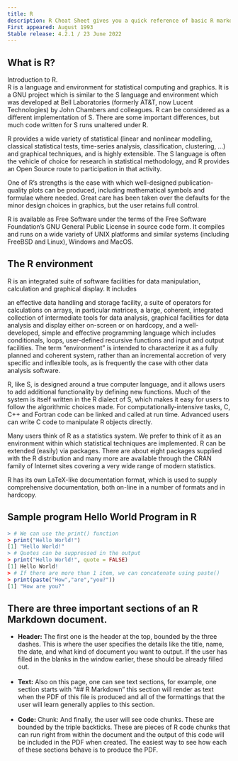 ```yaml
---
title: R 
description: R Cheat Sheet gives you a quick reference of basic R markdown language. 
First appeared:	August 1993
Stable release:	4.2.1 / 23 June 2022
---
```

  
## What is R?
Introduction to R.<br>
R is a language and environment for statistical computing and graphics. It is a GNU project which is similar to the S language and environment which was developed at Bell Laboratories (formerly AT&T, now Lucent Technologies) by John Chambers and colleagues. R can be considered as a different implementation of S. There are some important differences, but much code written for S runs unaltered under R.

R provides a wide variety of statistical (linear and nonlinear modelling, classical statistical tests, time-series analysis, classification, clustering, …) and graphical techniques, and is highly extensible. The S language is often the vehicle of choice for research in statistical methodology, and R provides an Open Source route to participation in that activity.

One of R’s strengths is the ease with which well-designed publication-quality plots can be produced, including mathematical symbols and formulae where needed. Great care has been taken over the defaults for the minor design choices in graphics, but the user retains full control.

R is available as Free Software under the terms of the Free Software Foundation’s GNU General Public License in source code form. It compiles and runs on a wide variety of UNIX platforms and similar systems (including FreeBSD and Linux), Windows and MacOS.
  
  
## The R environment
R is an integrated suite of software facilities for data manipulation, calculation and graphical display. It includes

an effective data handling and storage facility,
a suite of operators for calculations on arrays, in particular matrices,
a large, coherent, integrated collection of intermediate tools for data analysis,
graphical facilities for data analysis and display either on-screen or on hardcopy, and
a well-developed, simple and effective programming language which includes conditionals, loops, user-defined recursive functions and input and output facilities.
The term “environment” is intended to characterize it as a fully planned and coherent system, rather than an incremental accretion of very specific and inflexible tools, as is frequently the case with other data analysis software.

R, like S, is designed around a true computer language, and it allows users to add additional functionality by defining new functions. Much of the system is itself written in the R dialect of S, which makes it easy for users to follow the algorithmic choices made. For computationally-intensive tasks, C, C++ and Fortran code can be linked and called at run time. Advanced users can write C code to manipulate R objects directly.

Many users think of R as a statistics system. We prefer to think of it as an environment within which statistical techniques are implemented. R can be extended (easily) via packages. There are about eight packages supplied with the R distribution and many more are available through the CRAN family of Internet sites covering a very wide range of modern statistics.

R has its own LaTeX-like documentation format, which is used to supply comprehensive documentation, both on-line in a number of formats and in hardcopy.
 
  
## Sample program Hello World Program in R

```R
> # We can use the print() function
> print("Hello World!")
[1] "Hello World!"
> # Quotes can be suppressed in the output
> print("Hello World!", quote = FALSE)
[1] Hello World!
> # If there are more than 1 item, we can concatenate using paste()
> print(paste("How","are","you?"))
[1] "How are you?"
```  

## There are three important sections of an R Markdown document. 

* **Header:** The first one is the header at the top, bounded by the three dashes. This is where the user specifies the details like the title, name, the date, and what kind of document you want to output. If the user has filled in the blanks in the window earlier, these should be already filled out.
<br><br>
* **Text:** Also on this page, one can see text sections, for example, one section starts with “## R Markdown” this section will render as text when the PDF of this file is produced and all of the formattings that the user will learn generally applies to this section.
<br><br>
* **Code:** Chunk: And finally, the user will see code chunks. These are bounded by the triple backticks. These are pieces of R code chunks that can run right from within the document and the output of this code will be included in the PDF when created. The easiest way to see how each of these sections behave is to produce the PDF.
